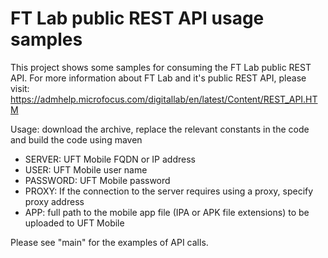 # FT Lab public REST API usage samples
This project shows some samples for consuming the FT Lab public REST API.
For more information about FT Lab and it's public REST API, please visit: https://admhelp.microfocus.com/digitallab/en/latest/Content/REST_API.HTM

Usage: download the archive, replace the relevant constants in the code and build the code using maven

- SERVER: UFT Mobile FQDN or IP address
- USER: UFT Mobile user name
- PASSWORD: UFT Mobile password
- PROXY: If the connection to the server requires using a proxy, specify proxy address
- APP: full path to the mobile app file (IPA or APK file extensions) to be uploaded to UFT Mobile

Please see "main" for the examples of API calls.